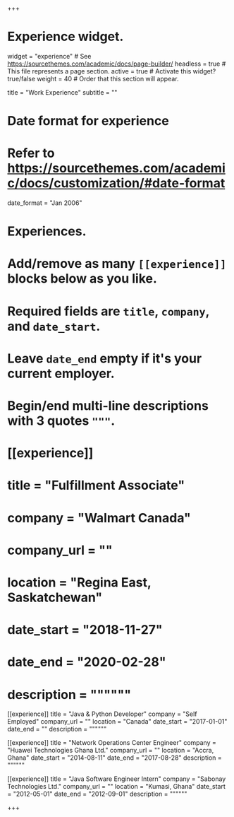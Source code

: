 +++
# Experience widget.
widget = "experience"  # See https://sourcethemes.com/academic/docs/page-builder/
headless = true  # This file represents a page section.
active = true  # Activate this widget? true/false
weight = 40  # Order that this section will appear.

title = "Work Experience"
subtitle = ""

# Date format for experience
#   Refer to https://sourcethemes.com/academic/docs/customization/#date-format
date_format = "Jan 2006"

# Experiences.
#   Add/remove as many `[[experience]]` blocks below as you like.
#   Required fields are `title`, `company`, and `date_start`.
#   Leave `date_end` empty if it's your current employer.
#   Begin/end multi-line descriptions with 3 quotes `"""`.

# [[experience]]
#  title = "Fulfillment Associate"
#  company = "Walmart Canada"
#  company_url = ""
#  location = "Regina East, Saskatchewan"
#  date_start = "2018-11-27"
#  date_end = "2020-02-28"
#  description = """"""

[[experience]]
  title = "Java & Python Developer"
  company = "Self Employed"
  company_url = ""
  location = "Canada"
  date_start = "2017-01-01"
  date_end = ""
  description = """"""


[[experience]]
  title = "Network Operations Center Engineer"
  company = "Huawei Technologies Ghana Ltd."
  company_url = ""
  location = "Accra, Ghana"
  date_start = "2014-08-11"
  date_end = "2017-08-28"
  description = """"""

[[experience]]
  title = "Java Software Engineer Intern"
  company = "Sabonay Technologies Ltd."
  company_url = ""
  location = "Kumasi, Ghana"
  date_start = "2012-05-01"
  date_end = "2012-09-01"
  description = """"""

+++
